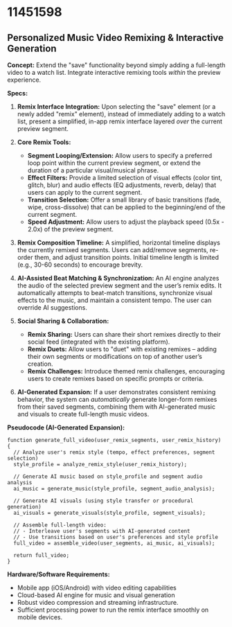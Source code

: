 # 11451598

## Personalized Music Video Remixing & Interactive Generation

**Concept:** Extend the "save" functionality beyond simply adding a full-length video to a watch list. Integrate interactive remixing tools *within* the preview experience.

**Specs:**

1.  **Remix Interface Integration:** Upon selecting the "save" element (or a newly added "remix" element), instead of immediately adding to a watch list, present a simplified, in-app remix interface layered *over* the current preview segment.

2.  **Core Remix Tools:**
    *   **Segment Looping/Extension:** Allow users to specify a preferred loop point within the current preview segment, or extend the duration of a particular visual/musical phrase.
    *   **Effect Filters:** Provide a limited selection of visual effects (color tint, glitch, blur) and audio effects (EQ adjustments, reverb, delay) that users can apply to the current segment.
    *   **Transition Selection:** Offer a small library of basic transitions (fade, wipe, cross-dissolve) that can be applied to the beginning/end of the current segment.
    *   **Speed Adjustment:** Allow users to adjust the playback speed (0.5x - 2.0x) of the preview segment.

3.  **Remix Composition Timeline:** A simplified, horizontal timeline displays the currently remixed segments.  Users can add/remove segments, re-order them, and adjust transition points. Initial timeline length is limited (e.g., 30-60 seconds) to encourage brevity.

4.  **AI-Assisted Beat Matching & Synchronization:**  An AI engine analyzes the audio of the selected preview segment and the user’s remix edits.  It automatically attempts to beat-match transitions, synchronize visual effects to the music, and maintain a consistent tempo.  The user can override AI suggestions.

5.  **Social Sharing & Collaboration:**
    *   **Remix Sharing:** Users can share their short remixes directly to their social feed (integrated with the existing platform).
    *   **Remix Duets:**  Allow users to "duet" with existing remixes – adding their own segments or modifications on top of another user’s creation.
    *   **Remix Challenges:**  Introduce themed remix challenges, encouraging users to create remixes based on specific prompts or criteria.

6.  **AI-Generated Expansion:**  If a user demonstrates consistent remixing behavior, the system can *automatically* generate longer-form remixes from their saved segments, combining them with AI-generated music and visuals to create full-length music videos.

**Pseudocode (AI-Generated Expansion):**

```
function generate_full_video(user_remix_segments, user_remix_history) {
  // Analyze user's remix style (tempo, effect preferences, segment selection)
  style_profile = analyze_remix_style(user_remix_history);

  // Generate AI music based on style_profile and segment audio analysis
  ai_music = generate_music(style_profile, segment_audio_analysis);

  // Generate AI visuals (using style transfer or procedural generation)
  ai_visuals = generate_visuals(style_profile, segment_visuals);

  // Assemble full-length video:
  // - Interleave user's segments with AI-generated content
  // - Use transitions based on user's preferences and style profile
  full_video = assemble_video(user_segments, ai_music, ai_visuals);

  return full_video;
}
```

**Hardware/Software Requirements:**

*   Mobile app (iOS/Android) with video editing capabilities
*   Cloud-based AI engine for music and visual generation
*   Robust video compression and streaming infrastructure.
*   Sufficient processing power to run the remix interface smoothly on mobile devices.